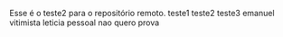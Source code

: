 Esse é o teste2 para o repositório remoto.
teste1
teste2
teste3
emanuel vitimista
leticia pessoal
nao quero prova
